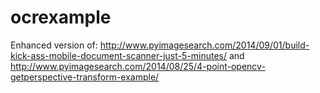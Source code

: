 # ocrexample
Enhanced version of:
http://www.pyimagesearch.com/2014/09/01/build-kick-ass-mobile-document-scanner-just-5-minutes/
and
http://www.pyimagesearch.com/2014/08/25/4-point-opencv-getperspective-transform-example/
